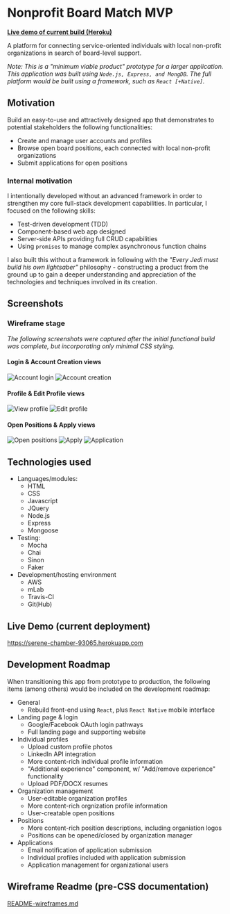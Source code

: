 # Nonprofit Board Match MVP

__[Live demo of current build (Heroku)](https://serene-chamber-93065.herokuapp.com)__

A platform for connecting service-oriented individuals with local non-profit
organizations in search of board-level support.

_Note: This is a "minimum viable product" prototype for a larger application.
This application was built using `Node.js, Express, and MongDB`. The full platform
would be built using a framework, such as `React [+Native]`._

## Motivation

Build an easy-to-use and attractively designed app that demonstrates to
potential stakeholders the following functionalities:

* Create and manage user accounts and profiles
* Browse open board positions, each connected with local non-profit organizations
* Submit applications for open positions

### Internal motivation

I intentionally developed without an advanced framework in order to
strengthen my core full-stack development capabilities. In particular, I focused
on the following skills:

* Test-driven development (TDD)
* Component-based web app designed
* Server-side APIs providing full CRUD capabilities
* Using `promises` to manage complex asynchronous function chains

I also built this without a framework in following with the *"Every Jedi must
build his own lightsaber"* philosophy - constructing a product from the ground up
to gain a deeper understanding and appreciation of the technologies and techniques
involved in its creation.

## Screenshots

### Wireframe stage

_The following screenshots were captured after the initial functional build was
complete, but incorporating only minimal CSS styling._


#### Login & Account Creation views

![Account login](screenshots/nbm-screenshots-login.png "Account login")
![Account creation](screenshots/nbm-screenshots-createAccount.png "Account creation")

#### Profile & Edit Profile views

![View profile](screenshots/nbm-screenshots-profile.png "View profile")
![Edit profile](screenshots/nbm-screenshots-editProfile.png "Edit profile")

#### Open Positions & Apply views

![Open positions](screenshots/nbm-screenshots-positions.png "Open positions")
![Apply](screenshots/nmb-screenshots-application.png "Appy to open position")
![Application](screenshots/nbm-screenshots-submitted.png "Application")

## Technologies used

* Languages/modules:
  * HTML
  * CSS
  * Javascript
  * JQuery
  * Node.js
  * Express
  * Mongoose
* Testing:
  * Mocha
  * Chai
  * Sinon
  * Faker
* Development/hosting environment
  * AWS
  * mLab
  * Travis-CI
  * Git(Hub)
  
## Live Demo (current deployment)

<https://serene-chamber-93065.herokuapp.com>

## Development Roadmap

When transitioning this app from prototype to production, the following items
(among others) would be included on the development roadmap:

* General
  * Rebuild front-end using `React`, plus `React Native` mobile interface
* Landing page & login  
  * Google/Facebook OAuth login pathways
  * Full landing page and supporting website
* Individual profiles
  * Upload custom profile photos
  * LinkedIn API integration
  * More content-rich individual profile information
  * "Additional experience" component, w/ "Add/remove experience" functionality
  * Upload PDF/DOCX resumes
* Organization management
  * User-editable organization profiles
  * More content-rich orgnization profile information
  * User-creatable open positions
* Positions
  * More content-rich position descriptions, including organiation logos
  * Positions can be opened/closed by organization manager
* Applications
  * Email notification of application submission
  * Individual  profiles included with application submission
  * Application management for organizational users

## Wireframe Readme (pre-CSS documentation)

[README-wireframes.md](./README-wireframes.md)